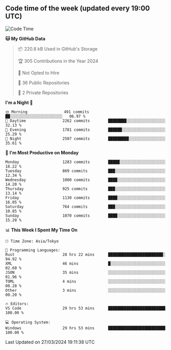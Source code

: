 ## Code time of the week (updated every 19:00 UTC)

<!--START_SECTION:waka-->
![Code Time](http://img.shields.io/badge/Code%20Time-2%2C885%20hrs%2014%20mins-blue)

**🐱 My GitHub Data** 

> 📦 220.8 kB Used in GitHub's Storage 
 > 
> 🏆 305 Contributions in the Year 2024
 > 
> 🚫 Not Opted to Hire
 > 
> 📜 36 Public Repositories 
 > 
> 🔑 2 Private Repositories 
 > 
**I'm a Night 🦉** 

```text
🌞 Morning                491 commits         ██░░░░░░░░░░░░░░░░░░░░░░░   06.97 % 
🌆 Daytime                2262 commits        ████████░░░░░░░░░░░░░░░░░   32.13 % 
🌃 Evening                1781 commits        ██████░░░░░░░░░░░░░░░░░░░   25.29 % 
🌙 Night                  2507 commits        █████████░░░░░░░░░░░░░░░░   35.61 % 
```
📅 **I'm Most Productive on Monday** 

```text
Monday                   1283 commits        █████░░░░░░░░░░░░░░░░░░░░   18.22 % 
Tuesday                  869 commits         ███░░░░░░░░░░░░░░░░░░░░░░   12.34 % 
Wednesday                1000 commits        ████░░░░░░░░░░░░░░░░░░░░░   14.20 % 
Thursday                 925 commits         ███░░░░░░░░░░░░░░░░░░░░░░   13.14 % 
Friday                   1130 commits        ████░░░░░░░░░░░░░░░░░░░░░   16.05 % 
Saturday                 764 commits         ███░░░░░░░░░░░░░░░░░░░░░░   10.85 % 
Sunday                   1070 commits        ████░░░░░░░░░░░░░░░░░░░░░   15.20 % 
```


📊 **This Week I Spent My Time On** 

```text
🕑︎ Time Zone: Asia/Tokyo

💬 Programming Languages: 
Rust                     28 hrs 22 mins      ████████████████████████░   94.92 % 
XML                      46 mins             █░░░░░░░░░░░░░░░░░░░░░░░░   02.60 % 
JSON                     35 mins             ░░░░░░░░░░░░░░░░░░░░░░░░░   01.96 % 
TOML                     4 mins              ░░░░░░░░░░░░░░░░░░░░░░░░░   00.28 % 
Other                    3 mins              ░░░░░░░░░░░░░░░░░░░░░░░░░   00.20 % 

🔥 Editors: 
VS Code                  29 hrs 53 mins      █████████████████████████   100.00 % 

💻 Operating System: 
Windows                  29 hrs 53 mins      █████████████████████████   100.00 % 
```


 Last Updated on 27/03/2024 19:11:38 UTC
<!--END_SECTION:waka-->